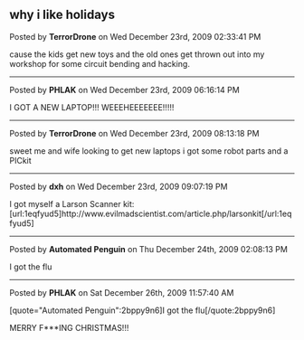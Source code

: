 ## why i like holidays
Posted by **TerrorDrone** on Wed December 23rd, 2009 02:33:41 PM

cause the kids get new toys and the old ones get thrown out into my workshop for some circuit bending and hacking.

--------------------------------------------------------------------------------

Posted by **PHLAK** on Wed December 23rd, 2009 06:16:14 PM

I GOT A NEW LAPTOP!!! WEEEHEEEEEEE!!!!!

--------------------------------------------------------------------------------

Posted by **TerrorDrone** on Wed December 23rd, 2009 08:13:18 PM

sweet me and wife looking to get new laptops
i got some robot parts and a PICkit

--------------------------------------------------------------------------------

Posted by **dxh** on Wed December 23rd, 2009 09:07:19 PM

I got myself a Larson Scanner kit: [url:1eqfyud5]http&#58;//www&#46;evilmadscientist&#46;com/article&#46;php/larsonkit[/url:1eqfyud5]

--------------------------------------------------------------------------------

Posted by **Automated Penguin** on Thu December 24th, 2009 02:08:13 PM

I got the flu

--------------------------------------------------------------------------------

Posted by **PHLAK** on Sat December 26th, 2009 11:57:40 AM

[quote=&quot;Automated Penguin&quot;:2bppy9n6]I got the flu[/quote:2bppy9n6]

MERRY F***ING CHRISTMAS!!!
